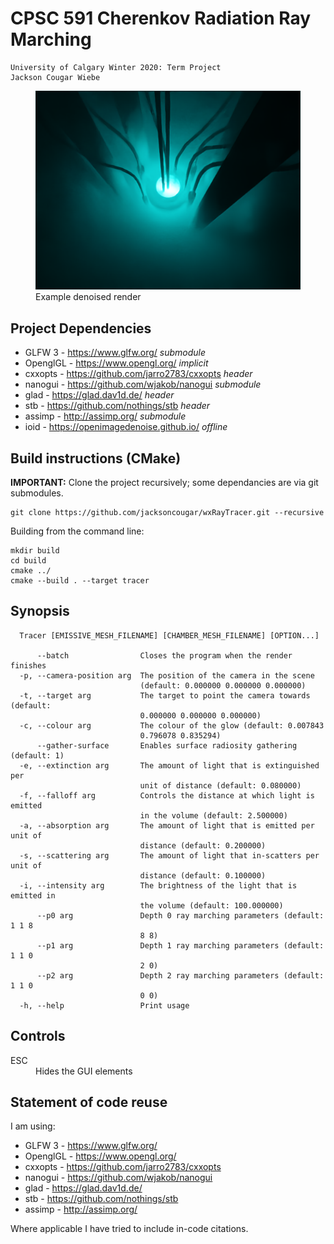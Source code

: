 # CPSC 591 Cherenkov Radiation Ray Marching
    University of Calgary Winter 2020: Term Project
    Jackson Cougar Wiebe

<figure class="image">
  <img src="images/result.png" alt="example render">
  <figcaption>Example denoised render</figcaption>
</figure>

## Project Dependencies

- GLFW 3    - https://www.glfw.org/     *submodule*
- OpenglGL  - https://www.opengl.org/   *implicit*
- cxxopts   - https://github.com/jarro2783/cxxopts  *header*
- nanogui   - https://github.com/wjakob/nanogui *submodule*
- glad      - https://glad.dav1d.de/ *header*
- stb       - https://github.com/nothings/stb *header*
- assimp    - http://assimp.org/ *submodule*
- ioid      - https://openimagedenoise.github.io/ *offline*

## Build instructions (CMake)

<b>IMPORTANT:</b> Clone the project recursively; some dependancies are via git submodules.
   
    git clone https://github.com/jacksoncougar/wxRayTracer.git --recursive

Building from the command line:

    mkdir build
    cd build
    cmake ../
    cmake --build . --target tracer
    
## Synopsis 

      Tracer [EMISSIVE_MESH_FILENAME] [CHAMBER_MESH_FILENAME] [OPTION...]

          --batch                Closes the program when the render finishes
      -p, --camera-position arg  The position of the camera in the scene
                                 (default: 0.000000 0.000000 0.000000)
      -t, --target arg           The target to point the camera towards (default:
                                 0.000000 0.000000 0.000000)
      -c, --colour arg           The colour of the glow (default: 0.007843
                                 0.796078 0.835294)
          --gather-surface       Enables surface radiosity gathering (default: 1)
      -e, --extinction arg       The amount of light that is extinguished per
                                 unit of distance (default: 0.080000)
      -f, --falloff arg          Controls the distance at which light is emitted
                                 in the volume (default: 2.500000)
      -a, --absorption arg       The amount of light that is emitted per unit of
                                 distance (default: 0.200000)
      -s, --scattering arg       The amount of light that in-scatters per unit of
                                 distance (default: 0.100000)
      -i, --intensity arg        The brightness of the light that is emitted in
                                 the volume (default: 100.000000)
          --p0 arg               Depth 0 ray marching parameters (default: 1 1 8
                                 8 8)
          --p1 arg               Depth 1 ray marching parameters (default: 1 1 0
                                 2 0)
          --p2 arg               Depth 2 ray marching parameters (default: 1 1 0
                                 0 0)
      -h, --help                 Print usage

## Controls

<dt>ESC<dt> <dd>Hides the GUI elements </dd>

## Statement of code reuse

I am using:
- GLFW 3    - https://www.glfw.org/
- OpenglGL  - https://www.opengl.org/
- cxxopts   - https://github.com/jarro2783/cxxopts
- nanogui   - https://github.com/wjakob/nanogui
- glad      - https://glad.dav1d.de/
- stb       - https://github.com/nothings/stb 
- assimp    - http://assimp.org/

Where applicable I have tried to include in-code citations.